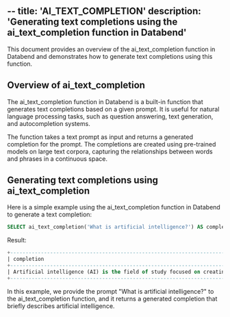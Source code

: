 --
title: 'AI_TEXT_COMPLETION'
description: 'Generating text completions using the ai_text_completion function in Databend'
--

This document provides an overview of the ai_text_completion function in Databend and demonstrates how to generate text completions using this function.

## Overview of ai_text_completion

The ai_text_completion function in Databend is a built-in function that generates text completions based on a given prompt. It is useful for natural language processing tasks, such as question answering, text generation, and autocompletion systems.

The function takes a text prompt as input and returns a generated completion for the prompt. The completions are created using pre-trained models on large text corpora, capturing the relationships between words and phrases in a continuous space.

## Generating text completions using ai_text_completion

Here is a simple example using the ai_text_completion function in Databend to generate a text completion:
```sql
SELECT ai_text_completion('What is artificial intelligence?') AS completion;
```

Result:
```sql
+--------------------------------------------------------------------------------------------------------------------+
| completion                                                                                                          |
+--------------------------------------------------------------------------------------------------------------------+
| Artificial intelligence (AI) is the field of study focused on creating machines and software capable of thinking, learning, and solving problems in a way that mimics human intelligence. This includes areas such as machine learning, natural language processing, computer vision, and robotics. |
+--------------------------------------------------------------------------------------------------------------------+
```

In this example, we provide the prompt "What is artificial intelligence?" to the ai_text_completion function, and it returns a generated completion that briefly describes artificial intelligence.